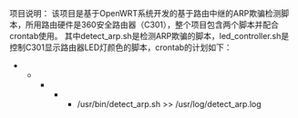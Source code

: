 项目说明：
该项目是基于OpenWRT系统开发的基于路由中继的ARP欺骗检测脚本，所用路由硬件是360安全路由器（C301），整个项目包含两个脚本并配合crontab使用。
其中detect_arp.sh是检测ARP欺骗的脚本，led_controller.sh是控制C301显示路由器LED灯颜色的脚本，crontab的计划如下：
* * * * * /usr/bin/detect_arp.sh >> /usr/log/detect_arp.log
